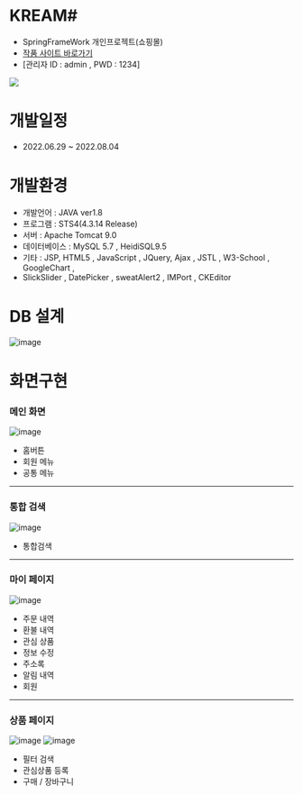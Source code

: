 # KREAM#
- SpringFrameWork 개인프로젝트(쇼핑몰)
- <a href="http://49.142.157.251:9090/javagreenS_pjh/">작품 사이트 바로가기</a>
- [관리자 ID : admin , PWD : 1234]

<a href="https://youtu.be/HJnKKoNnBkA"><img src="https://img.shields.io/badge/영상으로 보기-FF0000?style=for-the-badge&logo=YouTube&logoColor=red"></a>
# 개발일정
- 2022.06.29 ~ 2022.08.04
# 개발환경
- 개발언어 : JAVA ver1.8
- 프로그램 : STS4(4.3.14 Release)
- 서버 : Apache Tomcat 9.0
- 데이터베이스 : MySQL 5.7 , HeidiSQL9.5
- 기타 : JSP, HTML5 , JavaScript , JQuery, Ajax , JSTL , W3-School , GoogleChart ,
- SlickSlider , DatePicker , sweatAlert2 , IMPort , CKEditor
# DB 설계
![image](https://user-images.githubusercontent.com/102267923/184583500-5a952a10-5992-4f73-9a6f-f01442e95a8d.png)

# 화면구현

<h3>메인 화면</h3>

![image](https://user-images.githubusercontent.com/102267923/184595003-300da2e9-d59d-4ba2-88c0-8510a7210e47.png)
- 홈버튼
- 회원 메뉴
- 공통 메뉴


<hr/>
<h3>통합 검색</h3>

![image](https://user-images.githubusercontent.com/102267923/184595079-d1ed1fe9-3113-4efd-81e0-467db4598e46.png)
- 통합검색

<hr/>
<h3>마이 페이지</h3>

![image](https://user-images.githubusercontent.com/102267923/184595673-47aa9d9b-454c-48ca-8e62-e18898e22afc.png)
- 주문 내역
- 환불 내역
- 관심 상품
- 정보 수정
- 주소록
- 알림 내역
- 회원 


<hr/>
<h3>상품 페이지</h3>

![image](https://user-images.githubusercontent.com/102267923/184596145-2f4c6c84-786a-4898-b363-cbfaa740e097.png)
![image](https://user-images.githubusercontent.com/102267923/184596392-798a80bf-b8b5-423d-b752-184064f3723b.png)

- 필터 검색
- 관심상품 등록
- 구매 / 장바구니
